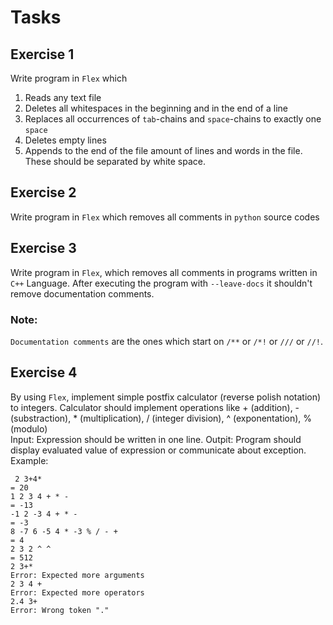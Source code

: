 # Tasks
## Exercise 1
Write program in `Flex` which
1. Reads any text file
2. Deletes all whitespaces in the beginning and in the end of a line
3. Replaces all occurrences of `tab`-chains and `space`-chains to exactly one `space`
4. Deletes empty lines
5. Appends to the end of the file amount of lines and words in the file. These should be separated by white space.
## Exercise 2
Write program in `Flex` which removes all comments in `python` source codes
## Exercise 3
Write program in `Flex`, which removes all comments in programs written in `C++` Language.
After executing the program with `--leave-docs` it shouldn't remove documentation comments.
### Note: 
`Documentation comments` are the ones which start on `/**` or `/*!` or `///` or `//!`.
## Exercise 4
By using `Flex`, implement simple postfix calculator (reverse polish notation) to integers. Calculator should implement operations like + (addition), - (substraction), * (multiplication), / (integer division), ^ (exponentation), % (modulo)  
Input: Expression should be written in one line. Outpit: Program should display evaluated value of expression or communicate about exception.  
Example:
```
 2 3+4*
= 20
1 2 3 4 + * -
= -13
-1 2 -3 4 + * -
= -3
8 -7 6 -5 4 * -3 % / - +
= 4
2 3 2 ^ ^
= 512
2 3+*
Error: Expected more arguments
2 3 4 +
Error: Expected more operators
2.4 3+
Error: Wrong token "."
```